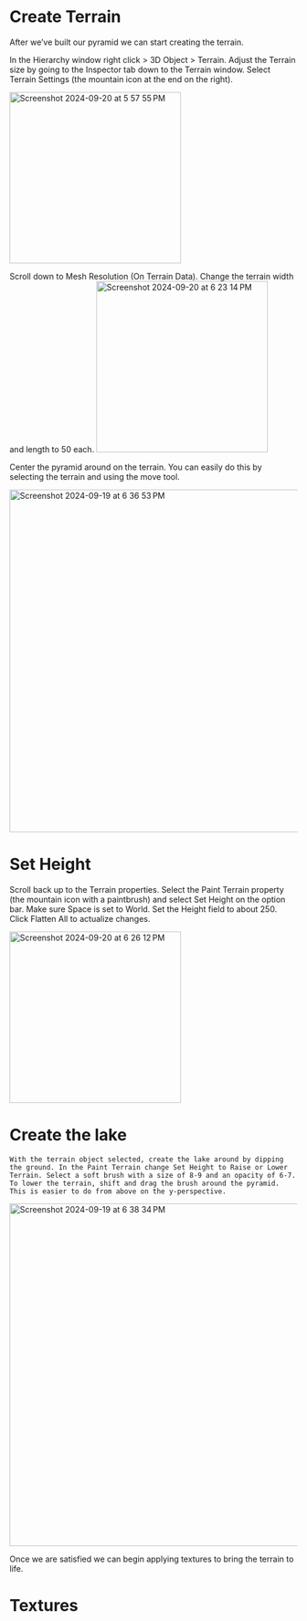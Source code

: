 
# Create Terrain
After we’ve built our pyramid we can start creating the terrain.

In the Hierarchy window right click > 3D Object > Terrain. Adjust the Terrain size by going to the Inspector tab down to the Terrain window. Select Terrain Settings (the mountain icon at the end on the right). 

<img width="300" alt="Screenshot 2024-09-20 at 5 57 55 PM" src="https://github.com/user-attachments/assets/800203a6-3718-4557-9a87-6c5a0db8a6af">


Scroll down to Mesh Resolution (On Terrain Data). Change the terrain width and length to 50 each.
<img width="300" alt="Screenshot 2024-09-20 at 6 23 14 PM" src="https://github.com/user-attachments/assets/f9b66b73-db12-4550-bc49-a5fc2b239ee9">

Center the pyramid around on the terrain. You can easily do this by selecting the terrain and using the move tool.

<img width="600" alt="Screenshot 2024-09-19 at 6 36 53 PM" src="https://github.com/user-attachments/assets/b1568332-0d34-4268-94df-8eda91a37977">

# Set Height 
  Scroll back up to the Terrain properties. Select the Paint Terrain property (the mountain icon with a paintbrush) and select Set Height on the option bar. Make sure Space is set to World. Set the Height field to about 250. Click Flatten All to actualize changes. 

<img width="300" alt="Screenshot 2024-09-20 at 6 26 12 PM" src="https://github.com/user-attachments/assets/0663ddd3-f54b-4ced-a4bd-31eb507ef443">

# Create the lake
	With the terrain object selected, create the lake around by dipping the ground. In the Paint Terrain change Set Height to Raise or Lower Terrain. Select a soft brush with a size of 8-9 and an opacity of 6-7. To lower the terrain, shift and drag the brush around the pyramid. This is easier to do from above on the y-perspective.

<img width="600" alt="Screenshot 2024-09-19 at 6 38 34 PM" src="https://github.com/user-attachments/assets/09c7c052-54ca-4d9a-9adf-c817cc9f39a5">

Once we are satisfied we can begin applying textures to bring the terrain to life. 

# Textures





